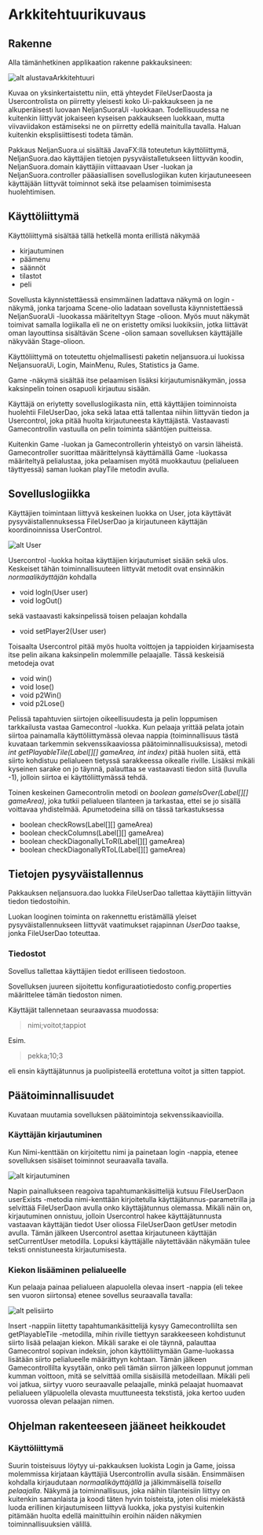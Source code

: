 # Arkkitehtuurikuvaus

## Rakenne

Alla tämänhetkinen applikaation rakenne pakkauksineen:

![alt alustavaArkkitehtuuri](https://github.com/pprepu/ot-harjoitustyo/blob/master/dokumentaatio/kuvat/arkkitehtuuriv2.png)

Kuvaa on yksinkertaistettu niin, että yhteydet FileUserDaosta ja Usercontrolista on piirretty yleisesti koko Ui-pakkaukseen ja ne alkuperäisesti luovaan NeljanSuoraUi -luokkaan. Todellisuudessa ne kuitenkin liittyvät jokaiseen kyseisen pakkaukseen luokkaan, mutta viivaviidakon estämiseksi ne on piirretty edellä mainitulla tavalla. Haluan kuitenkin eksplisiittisesti todeta tämän.

Pakkaus NeljanSuora.ui sisältää JavaFX:llä toteutetun käyttöliittymä, NeljanSuora.dao käyttäjien tietojen pysyväistalletukseen liittyvän koodin, NeljanSuora.domain käyttäjiin viittaavaan User -luokan ja NeljanSuora.controller pääasiallisen sovelluslogiikan kuten kirjautuneeseen käyttäjään liittyvät toiminnot sekä itse pelaamisen toimimisesta huolehtimisen.

## Käyttöliittymä

Käyttöliittymä sisältää tällä hetkellä monta erillistä näkymää
* kirjautuminen
* päämenu
* säännöt
* tilastot
* peli

Sovellusta käynnistettäessä ensimmäinen ladattava näkymä on login -näkymä, jonka tarjoama Scene-olio ladataan sovellusta käynnistettäessä NeljanSuoraUi -luookassa määriteltyyn Stage -olioon. Myös muut näkymät toimivat samalla logiikalla eli ne on eristetty omiksi luokiksiin, jotka liittävät oman layouttinsa sisältävän Scene -olion samaan sovelluksen käyttäjälle näkyvään Stage-olioon.

Käyttöliittymä on toteutettu ohjelmallisesti paketin neljansuora.ui luokissa NeljansuoraUi, Login, MainMenu, Rules, Statistics ja Game.

Game -näkymä sisältää itse pelaamisen lisäksi kirjautumisnäkymän, jossa kaksinpelin toinen osapuoli kirjautuu sisään.

Käyttäjä on eriytetty sovelluslogiikasta niin, että käyttäjien toiminnoista huolehtii FileUserDao, joka sekä lataa että tallentaa niihin liittyvän tiedon ja Usercontrol, joka pitää huolta kirjautuneesta käyttäjästä. Vastaavasti Gamecontrollin vastuulla on pelin toiminta sääntöjen puitteissa.

Kuitenkin Game -luokan ja Gamecontrollerin yhteistyö on varsin läheistä. Gamecontroller suorittaa määrittelynsä käyttämällä Game -luokassa määriteltyä pelialustaa, joka pelaamisen myötä muokkautuu (pelialueen täyttyessä) saman luokan playTile metodin avulla.

## Sovelluslogiikka

Käyttäjien toimintaan liittyvä keskeinen luokka on User, jota käyttävät pysyväistallennuksessa FileUserDao ja kirjautuneen käyttäjän koordinoinnissa UserControl.

![alt User](https://github.com/pprepu/ot-harjoitustyo/blob/master/dokumentaatio/kuvat/user.png)

Usercontrol -luokka hoitaa käyttäjien kirjautumiset sisään sekä ulos. Keskeiset tähän toiminnallisuuteen liittyvät metodit ovat ensinnäkin *normaalikäyttäjän* kohdalla

* void logIn(User user)
* void logOut()

sekä vastaavasti kaksinpelissä toisen pelaajan kohdalla

* void setPlayer2(User user)

Toisaalta Usercontrol pitää myös huolta voittojen ja tappioiden kirjaamisesta itse pelin aikana kaksinpelin molemmille pelaajalle. Tässä keskeisiä metodeja ovat

* void win()
* void lose()
* void p2Win()
* void p2Lose()

Pelissä tapahtuvien siirtojen oikeellisuudesta ja pelin loppumisen tarkkailusta vastaa Gamecontrol -luokka. Kun pelaaja yrittää pelata jotain siirtoa painamalla käyttöliittymässä olevaa nappia (toiminnallisuus tästä kuvataan tarkemmin sekvenssikaaviossa päätoiminnallisuuksissa), metodi *int getPlayableTile(Label[][] gameArea, int index)* pitää huolen siitä, että siirto kohdistuu pelialueen tietyssä sarakkeessa oikealle riville. Lisäksi mikäli kyseinen sarake on jo täynnä, palauttaa se vastaavasti tiedon siitä (luvulla -1), jolloin siirtoa ei käyttöliittymässä tehdä.

Toinen keskeinen Gamecontrolin metodi on *boolean gameIsOver(Label[][] gameArea)*, joka tutkii pelialueen tilanteen ja tarkastaa, ettei se jo sisällä voittavaa yhdistelmää. Apumetodeina sillä on tässä tarkastuksessa

* boolean checkRows(Label[][] gameArea)
* boolean checkColumns(Label[][] gameArea)
* boolean checkDiagonallyLToR(Label[][] gameArea)
* boolean checkDiagonallyRToL(Label[][] gameArea)

## Tietojen pysyväistallennus

Pakkauksen neljansuora.dao luokka FileUserDao tallettaa käyttäjiin liittyvän tiedon tiedostoihin.

Luokan looginen toiminta on rakennettu eristämällä yleiset pysyväistallennukseen liittyvät vaatimukset rajapinnan *UserDao* taakse, jonka FileUserDao toteuttaa. 

### Tiedostot

Sovellus tallettaa käyttäjien tiedot erilliseen tiedostoon.

Sovelluksen juureen sijoitettu konfiguraatiotiedosto config.properties määrittelee tämän tiedoston nimen.

Käyttäjät tallennetaan seuraavassa muodossa:

> nimi;voitot;tappiot

Esim.

> pekka;10;3


eli ensin käyttäjätunnus ja puolipisteellä erotettuna voitot ja sitten tappiot.

## Päätoiminnallisuudet

Kuvataan muutamia sovelluksen päätoimintoja sekvenssikaavioilla.

### Käyttäjän kirjautuminen

Kun Nimi-kenttään on kirjoitettu nimi ja painetaan login -nappia, etenee sovelluksen sisäiset toiminnot seuraavalla tavalla.

![alt kirjautuminen](https://github.com/pprepu/ot-harjoitustyo/blob/master/dokumentaatio/kuvat/loginSekvenssi.png)

Napin painallukseen reagoiva tapahtumankäsittelijä kutsuu FileUserDaon userExists -metodia nimi-kenttään kirjoitetulla käyttäjätunnus-parametrilla ja selvittää FileUserDaon avulla onko käyttäjätunnus olemassa. Mikäli näin on, kirjautuminen onnistuu, jolloin Usercontrol hakee käyttäjätunnusta vastaavan käyttäjän tiedot User oliossa FileUserDaon getUser metodin avulla. Tämän jälkeen Usercontrol asettaa kirjautuneen käyttäjän setCurrentUser metodilla. Lopuksi käyttäjälle näytettävään näkymään tulee teksti onnistuneesta kirjautumisesta.

### Kiekon lisääminen pelialueelle

Kun pelaaja painaa pelialueen alapuolella olevaa insert -nappia (eli tekee sen vuoron siirtonsa) etenee sovellus seuraavalla tavalla:

![alt pelisiirto](https://github.com/pprepu/ot-harjoitustyo/blob/master/dokumentaatio/kuvat/gameSequence.png)

Insert -nappiin liitetty tapahtumankäsittelijä kysyy Gamecontrollilta sen getPlayableTile -metodilla, mihin riville tiettyyn sarakkeeseen kohdistunut siirto lisää pelaajan kiekon. Mikäli sarake ei ole täynnä, palauttaa Gamecontrol sopivan indeksin, johon käyttöliittymään Game-luokassa lisätään siirto pelialueelle määrättyyn kohtaan. Tämän jälkeen Gamecontrollilta kysytään, onko peli tämän siirron jälkeen loppunut jomman kumman voittoon, mitä se selvittää omilla sisäisillä metodeillaan. Mikäli peli voi jatkua, siirtyy vuoro seuraavalle pelaajalle, minkä pelaajat huomaavat pelialueen yläpuolella olevasta muuttuneesta tekstistä, joka kertoo uuden vuorossa olevan pelaajan nimen.

## Ohjelman rakenteeseen jääneet heikkoudet

### Käyttöliittymä

Suurin toisteisuus löytyy ui-pakkauksen luokista Login ja Game, joissa molemmissa kirjataan käyttäjiä Usercontrollin avulla sisään. Ensimmäisen kohdalla kirjaudutaan *normaalikäyttäjällä* ja jälkimmäisellä *toisella pelaajalla*. Näkymä ja toiminnallisuus, joka näihin tilanteisiin liittyy on kuitenkin samanlaista ja koodi täten hyvin toisteista, joten olisi mielekästä luoda erillinen kirjautumiseen liittyvä luokka, joka pystyisi kuitenkin pitämään huolta edellä mainittuihin eroihin näiden näkymien toiminnallisuuksien välillä.
